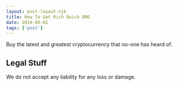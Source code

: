 ```yaml
---
layout: post-layout.njk
title: How To Get Rich Quick OMG
date: 2019-06-01
tags: ['post']
---
```

<!-- Excerpt Start -->

Buy the latest and greatest cryptocurrency that no-one has heard of.

<!-- Excerpt End -->
 
## Legal Stuff
We do not accept any liability for any loss or damage.